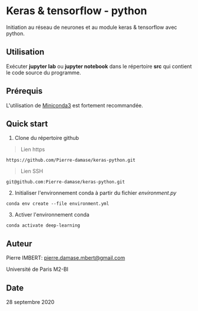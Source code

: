 # Keras & tensorflow - python

Initiation au réseau de neurones et au module keras & tensorflow avec python.

## Utilisation

Exécuter **jupyter lab** ou **jupyter notebook** dans le répertoire **src** qui contient le code source du programme.

## Prérequis

L'utilisation de [Miniconda3](https://docs.conda.io/en/latest/miniconda.html) est fortement recommandée.

## Quick start

1. Clone du répertoire github

> Lien https

```
https://github.com/Pierre-damase/keras-python.git
```

> Lien SSH

```
git@github.com:Pierre-damase/keras-python.git
```

2. Initialiser l'environnement conda à partir du fichier *environment.py*

```
conda env create --file environment.yml
```

3. Activer l'environnement conda

```
conda activate deep-learning
```

## Auteur

Pierre IMBERT: pierre.damase.mbert@gmail.com

Université de Paris M2-BI

## Date
28 septembre 2020
